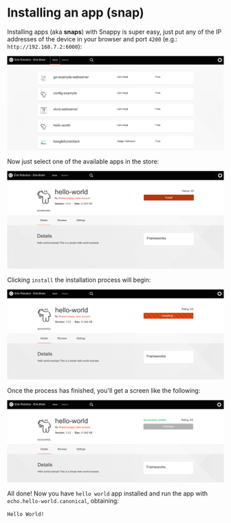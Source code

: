 # Installing an app (snap)

Installing apps (aka **snaps**) with Snappy is super easy, just put any of the IP addresses of the device in your browser and port `4200` (e.g.: `http://192.168.7.2:6000`):

![](../img/snappy1.png)

Now just select one of the available apps in the store:

![](../img/snappy2.png)

Clicking `install` the installation process will begin:

![](../img/snappy3.png)

Once the process has finished, you'll get a screen like the following:

![](../img/snappy4.png)

All done! Now you have `hello world` app installed and run the app with `echo.hello-world.canonical`, obtaining:

```bash
Hello World!
```